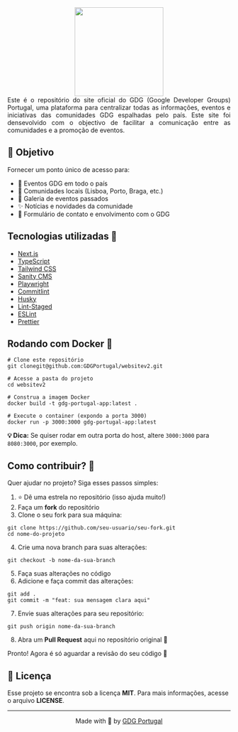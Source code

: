 <div align="center">
  <img src="https://avatars.githubusercontent.com/u/15669632?s=200&v=4" width="200px" />
</div>

<div align="justify">
Este é o repositório do site oficial do GDG (Google Developer Groups) Portugal, uma plataforma para centralizar todas as informações, eventos e iniciativas das comunidades GDG espalhadas pelo país. Este site foi densevolvido com o objectivo de facilitar a comunicação entre as comunidades e a promoção de eventos.
</div>

## 📌 Objetivo

Fornecer um ponto único de acesso para:

- 📅 Eventos GDG em todo o país
- 📍 Comunidades locais (Lisboa, Porto, Braga, etc.)
- 📸 Galeria de eventos passados
- ✨ Notícias e novidades da comunidade
- 🤝 Formulário de contato e envolvimento com o GDG

<h2> Tecnologias utilizadas 🔨</h2>

<ul>
  <li><a href="https://nextjs.org/">Next.js</a></li>
  <li><a href="https://www.typescriptlang.org/">TypeScript</a></li>
  <li><a href="https://tailwindcss.com/">Tailwind CSS</a></li>
  <li><a href="https://www.sanity.io/">Sanity CMS</a></li>
  <li><a href="https://playwright.dev/">Playwright</a></li>
  <li><a href="https://github.com/conventional-changelog/commitlint">Commitlint</a></li>
  <li><a href="https://typicode.github.io/husky/#/">Husky</a></li>
  <li><a href="https://github.com/okonet/lint-staged">Lint-Staged</a></li>
  <li><a href="https://eslint.org/">ESLint</a></li>
  <li><a href="https://prettier.io/">Prettier</a></li>
</ul>

<h2>Rodando com Docker 🐳</h2>

<pre><code># Clone este repositório
git clonegit@github.com:GDGPortugal/websitev2.git

# Acesse a pasta do projeto
cd websitev2

# Construa a imagem Docker
docker build -t gdg-portugal-app:latest .

# Execute o container (expondo a porta 3000)
docker run -p 3000:3000 gdg-portugal-app:latest
</code></pre>

<p><strong>💡 Dica:</strong> Se quiser rodar em outra porta do host, altere <code>3000:3000</code> para <code>8080:3000</code>, por exemplo.</p>
<h2>Como contribuir? 🤝</h2>

<p>Quer ajudar no projeto? Siga esses passos simples:</p>

<ol>
  <li>⭐ Dê uma estrela no repositório (isso ajuda muito!)</li>
  <li>Faça um <strong>fork</strong> do repositório</li>
  <li>Clone o seu fork para sua máquina:</li>
</ol>

<pre><code>git clone https://github.com/seu-usuario/seu-fork.git
cd nome-do-projeto
</code></pre>

<ol start="4">
  <li>Crie uma nova branch para suas alterações:</li>
</ol>

<pre><code>git checkout -b nome-da-sua-branch
</code></pre>

<ol start="5">
  <li>Faça suas alterações no código</li>
  <li>Adicione e faça commit das alterações:</li>
</ol>

<pre><code>git add .
git commit -m "feat: sua mensagem clara aqui"
</code></pre>

<ol start="7">
  <li>Envie suas alterações para seu repositório:</li>
</ol>

<pre><code>git push origin nome-da-sua-branch
</code></pre>

<ol start="8">
  <li>Abra um <strong>Pull Request</strong> aqui no repositório original 🙌</li>
</ol>

<p>Pronto! Agora é só aguardar a revisão do seu código 🚀</p>

<h2>📝 Licença</h2>
Esse projeto se encontra sob a licença <strong>MIT</strong>. Para mais informações, acesse o arquivo <strong>LICENSE</strong>.

<hr>
<p align=center>Made with 💜 by <a href="https://www.instagram.com/gdgportugal/">GDG Portugal</a><p>
